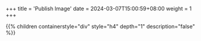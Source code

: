+++
title = 'Publish Image'
date = 2024-03-07T15:00:59+08:00
weight = 1
+++


{{% children containerstyle="div" style="h4" depth="1" description="false" %}}
